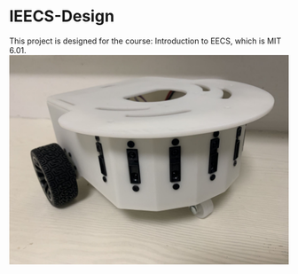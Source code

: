 # IEECS-Design

This project is designed for the course: Introduction to EECS, which is MIT 6.01.![car](car.png)
